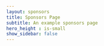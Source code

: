 ```yaml
---
layout: sponsors
title: Sponsors Page
subtitle: An example sponsors page
hero_height : is-small
show_sidebar: false
---
```

